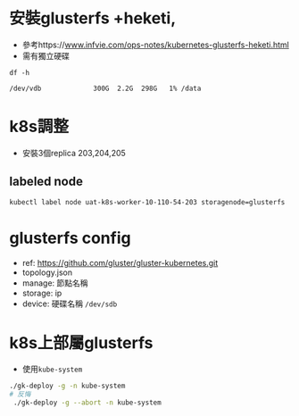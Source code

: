 # 安裝glusterfs +heketi, 
- 參考https://www.infvie.com/ops-notes/kubernetes-glusterfs-heketi.html
- 需有獨立硬碟 
```bash=
df -h

/dev/vdb             300G  2.2G  298G   1% /data
```
# k8s調整
- 安裝3個replica 203,204,205
## labeled node
```bash
kubectl label node uat-k8s-worker-10-110-54-203 storagenode=glusterfs
```
# glusterfs config
- ref: https://github.com/gluster/gluster-kubernetes.git
- topology.json
- manage: 節點名稱
- storage: ip
- device: 硬碟名稱 `/dev/sdb`

# k8s上部屬glusterfs
- 使用`kube-system`
```bash 
./gk-deploy -g -n kube-system
# 反悔
 ./gk-deploy -g --abort -n kube-system
```